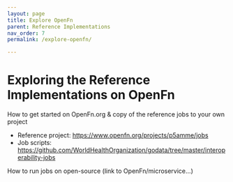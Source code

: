 ```yaml
---
layout: page
title: Explore OpenFn
parent: Reference Implementations
nav_order: 7
permalink: /explore-openfn/

---
```


# Exploring the Reference Implementations on OpenFn
How to get started on OpenFn.org & copy of the reference jobs to your own project
- Reference project: https://www.openfn.org/projects/p5amme/jobs
- Job scripts: https://github.com/WorldHealthOrganization/godata/tree/master/interoperability-jobs

How to run jobs on open-source (link to OpenFn/microservice...)
